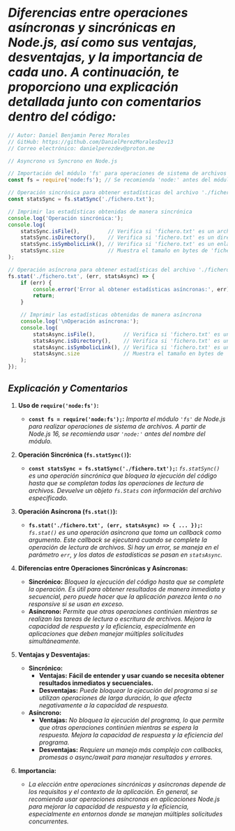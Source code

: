 <!-- Autor: Daniel Benjamin Perez Morales -->
<!-- GitHub: https://github.com/DanielPerezMoralesDev13 -->
<!-- Correo electrónico: danielperezdev@proton.me  -->

# ***Diferencias entre operaciones asíncronas y sincrónicas en Node.js, así como sus ventajas, desventajas, y la importancia de cada uno. A continuación, te proporciono una explicación detallada junto con comentarios dentro del código:***

```javascript
// Autor: Daniel Benjamin Perez Morales
// GitHub: https://github.com/DanielPerezMoralesDev13
// Correo electrónico: danielperezdev@proton.me 

// Asyncrono vs Syncrono en Node.js

// Importación del módulo 'fs' para operaciones de sistema de archivos
const fs = require('node:fs'); // Se recomienda 'node:' antes del módulo nativo a partir de Node.js 16

// Operación sincrónica para obtener estadísticas del archivo './fichero.txt'
const statsSync = fs.statSync('./fichero.txt');

// Imprimir las estadísticas obtenidas de manera sincrónica
console.log('Operación sincrónica:');
console.log(
    statsSync.isFile(),         // Verifica si 'fichero.txt' es un archivo
    statsSync.isDirectory(),    // Verifica si 'fichero.txt' es un directorio
    statsSync.isSymbolicLink(), // Verifica si 'fichero.txt' es un enlace simbólico
    statsSync.size              // Muestra el tamaño en bytes de 'fichero.txt'
);

// Operación asíncrona para obtener estadísticas del archivo './fichero.txt'
fs.stat('./fichero.txt', (err, statsAsync) => {
    if (err) {
        console.error('Error al obtener estadísticas asíncronas:', err);
        return;
    }

    // Imprimir las estadísticas obtenidas de manera asíncrona
    console.log('\nOperación asíncrona:');
    console.log(
        statsAsync.isFile(),         // Verifica si 'fichero.txt' es un archivo
        statsAsync.isDirectory(),    // Verifica si 'fichero.txt' es un directorio
        statsAsync.isSymbolicLink(), // Verifica si 'fichero.txt' es un enlace simbólico
        statsAsync.size              // Muestra el tamaño en bytes de 'fichero.txt'
    );
});

```

## ***Explicación y Comentarios***

1. **Uso de `require('node:fs')`:**
   - **`const fs = require('node:fs');`:** *Importa el módulo `'fs'` de Node.js para realizar operaciones de sistema de archivos. A partir de Node.js 16, se recomienda usar `'node:'` antes del nombre del módulo.*

2. **Operación Sincrónica (`fs.statSync()`):**
   - **`const statsSync = fs.statSync('./fichero.txt');`:** *`fs.statSync()` es una operación sincrónica que bloquea la ejecución del código hasta que se completan todas las operaciones de lectura de archivos. Devuelve un objeto `fs.Stats` con información del archivo especificado.*

3. **Operación Asíncrona (`fs.stat()`):**
   - **`fs.stat('./fichero.txt', (err, statsAsync) => { ... });`:** *`fs.stat()` es una operación asíncrona que toma un callback como argumento. Este callback se ejecutará cuando se complete la operación de lectura de archivos. Si hay un error, se maneja en el parámetro `err`, y los datos de estadísticas se pasan en `statsAsync`.*

4. **Diferencias entre Operaciones Sincrónicas y Asíncronas:**
   - **Sincrónico:** *Bloquea la ejecución del código hasta que se complete la operación. Es útil para obtener resultados de manera inmediata y secuencial, pero puede hacer que la aplicación parezca lenta o no responsive si se usan en exceso.*
   - **Asíncrono:** *Permite que otras operaciones continúen mientras se realizan las tareas de lectura o escritura de archivos. Mejora la capacidad de respuesta y la eficiencia, especialmente en aplicaciones que deben manejar múltiples solicitudes simultáneamente.*

5. **Ventajas y Desventajas:**
   - **Sincrónico:**
     - **Ventajas:** **Fácil de entender y usar cuando se necesita obtener resultados inmediatos y secuenciales.**
     - **Desventajas:** *Puede bloquear la ejecución del programa si se utilizan operaciones de larga duración, lo que afecta negativamente a la capacidad de respuesta.*
   - **Asíncrono:**
     - **Ventajas:** *No bloquea la ejecución del programa, lo que permite que otras operaciones continúen mientras se espera la respuesta. Mejora la capacidad de respuesta y la eficiencia del programa.*
     - **Desventajas:** *Requiere un manejo más complejo con callbacks, promesas o async/await para manejar resultados y errores.*

6. **Importancia:**
   - *La elección entre operaciones sincrónicas y asíncronas depende de los requisitos y el contexto de la aplicación. En general, se recomienda usar operaciones asíncronas en aplicaciones Node.js para mejorar la capacidad de respuesta y la eficiencia, especialmente en entornos donde se manejan múltiples solicitudes concurrentes.*
